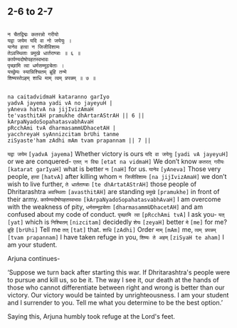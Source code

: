 ## 2-6 to 2-7


```shloka-sa

न चैतद्विद्मः कतरन्नो गरीयो
यद्वा जयेम यदि वा नो जयेयुः ।
यानेव हत्वा न जिजीविशामः
तेऽवस्थिताः प्रमुखे धार्तराष्त्राः ॥ ६ ॥
कार्पण्यदोषोपहतस्वभावः
पृच्छामि त्वा धर्मसम्मूढचेताः ।
यच्छ्रेयः स्यान्निश्चितम् ब्रूहि तन्मे
शिष्यस्तेऽहम् शाधि माम् त्वम् प्रपन्नम् ॥ ७ ॥

```
```shloka-sa-hk

na caitadvidmaH kataranno garIyo
yadvA jayema yadi vA no jayeyuH |
yAneva hatvA na jijIvizAmaH
te'vasthitAH pramukhe dhArtarAStrAH || 6 ||
kArpaNyadoSopahatasvabhAvaH
pRcchAmi tvA dharmasammUDhacetAH |
yacchreyaH syAnnizcitam brUhi tanme
ziSyaste'ham zAdhi mAm tvam prapannam || 7 ||

```
`यद्वा जयेम` `[yadvA jayema]` Whether victory is ours `यदि वा जयेयुः` `[yadi vA jayeyuH]` or we are conquered- `एतत् न विद्मः` `[etat na vidmaH]` We don’t know `कतरत् गरीयः` `[katarat garIyaH]` what is better `नः` `[naH]` for us. `यानेव` `[yAneva]` Those very people, `हत्वा` `[hatvA]` after killing whom `न जिजीविशामः` `[na jijIvizAmaH]` we don’t wish to live further, `ते धार्तताष्त्राः` `[te dhArtatAStrAH]` those people of Dhritarashtra `अवस्थिताः` `[avasthitAH]` are standing `प्रमुखे` `[pramukhe]` in front of their army.
`कार्पण्यदोषोपहतस्वभावः` `[kArpaNyadoSopahatasvabhAvaH]` I am overcome with the weakness of pity, `धर्मसम्मूढचेताः` `[dharmasammUDhacetAH]` and am confused about my code of conduct. `पृच्छामि त्वा` `[pRcchAmi tvA]` I ask you- `यत्` `[yat]` which is `निश्चितम्` `[nizcitam]` decidedly `शेयः` `[zeyaH]` better `मे` `[me]` for me? `ब्रूहि` `[brUhi]` Tell me `तत्` `[tat]` that. `शाधि` `[zAdhi]` Order `माम्` `[mAm]` me, `त्वम् प्रपन्नम्` `[tvam prapannam]` I have taken refuge in you, `शिष्यः ते अहम्` `[ziSyaH te aham]` I am your student.

Arjuna continues-

‘Suppose we turn back after starting this war. If Dhritarashtra's people were to pursue and kill us, so be it. The way I see it, our death at the hands of those who cannot differentiate between right and wrong is better than our victory. Our victory would be tainted by unrighteousness. I am your student and I surrender to you. Tell me what you determine to be the best option.’

Saying this, Arjuna humbly took refuge at the Lord's feet.


